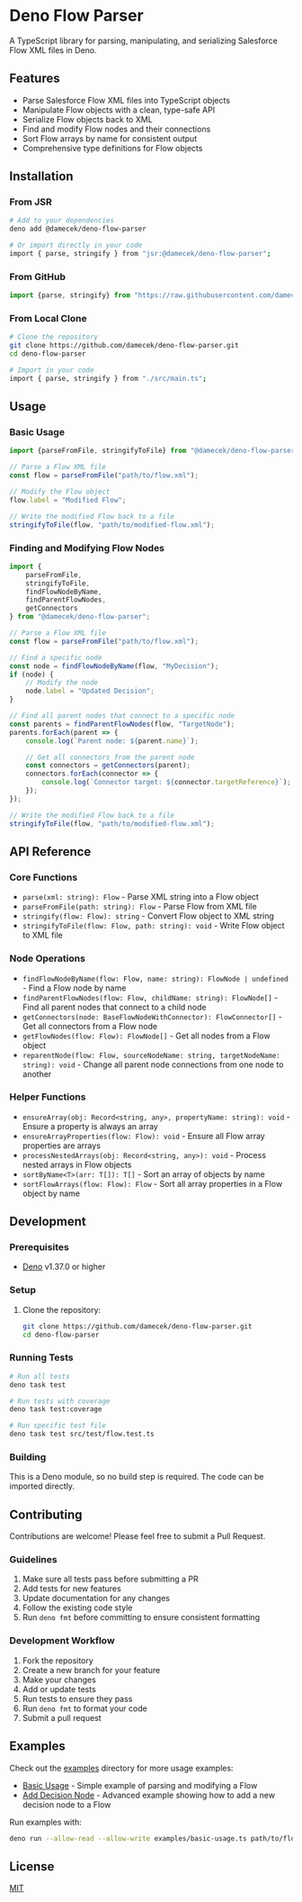 # Deno Flow Parser

A TypeScript library for parsing, manipulating, and serializing Salesforce Flow XML files in Deno.

## Features

- Parse Salesforce Flow XML files into TypeScript objects
- Manipulate Flow objects with a clean, type-safe API
- Serialize Flow objects back to XML
- Find and modify Flow nodes and their connections
- Sort Flow arrays by name for consistent output
- Comprehensive type definitions for Flow objects

## Installation

### From JSR

```bash
# Add to your dependencies
deno add @damecek/deno-flow-parser

# Or import directly in your code
import { parse, stringify } from "jsr:@damecek/deno-flow-parser";
```

### From GitHub

```typescript
import {parse, stringify} from "https://raw.githubusercontent.com/damecek/deno-flow-parser/main/src/main.ts";
```

### From Local Clone

```bash
# Clone the repository
git clone https://github.com/damecek/deno-flow-parser.git
cd deno-flow-parser

# Import in your code
import { parse, stringify } from "./src/main.ts";
```

## Usage

### Basic Usage

```typescript
import {parseFromFile, stringifyToFile} from "@damecek/deno-flow-parser";

// Parse a Flow XML file
const flow = parseFromFile("path/to/flow.xml");

// Modify the Flow object
flow.label = "Modified Flow";

// Write the modified Flow back to a file
stringifyToFile(flow, "path/to/modified-flow.xml");
```

### Finding and Modifying Flow Nodes

```typescript
import {
    parseFromFile,
    stringifyToFile,
    findFlowNodeByName,
    findParentFlowNodes,
    getConnectors
} from "@damecek/deno-flow-parser";

// Parse a Flow XML file
const flow = parseFromFile("path/to/flow.xml");

// Find a specific node
const node = findFlowNodeByName(flow, "MyDecision");
if (node) {
    // Modify the node
    node.label = "Updated Decision";
}

// Find all parent nodes that connect to a specific node
const parents = findParentFlowNodes(flow, "TargetNode");
parents.forEach(parent => {
    console.log(`Parent node: ${parent.name}`);

    // Get all connectors from the parent node
    const connectors = getConnectors(parent);
    connectors.forEach(connector => {
        console.log(`Connector target: ${connector.targetReference}`);
    });
});

// Write the modified Flow back to a file
stringifyToFile(flow, "path/to/modified-flow.xml");
```

## API Reference

### Core Functions

- `parse(xml: string): Flow` - Parse XML string into a Flow object
- `parseFromFile(path: string): Flow` - Parse Flow from XML file
- `stringify(flow: Flow): string` - Convert Flow object to XML string
- `stringifyToFile(flow: Flow, path: string): void` - Write Flow object to XML file

### Node Operations

- `findFlowNodeByName(flow: Flow, name: string): FlowNode | undefined` - Find a Flow node by name
- `findParentFlowNodes(flow: Flow, childName: string): FlowNode[]` - Find all parent nodes that connect to a child node
- `getConnectors(node: BaseFlowNodeWithConnector): FlowConnector[]` - Get all connectors from a Flow node
- `getFlowNodes(flow: Flow): FlowNode[]` - Get all nodes from a Flow object
- `reparentNode(flow: Flow, sourceNodeName: string, targetNodeName: string): void` - Change all parent node connections
  from one node to another

### Helper Functions

- `ensureArray(obj: Record<string, any>, propertyName: string): void` - Ensure a property is always an array
- `ensureArrayProperties(flow: Flow): void` - Ensure all Flow array properties are arrays
- `processNestedArrays(obj: Record<string, any>): void` - Process nested arrays in Flow objects
- `sortByName<T>(arr: T[]): T[]` - Sort an array of objects by name
- `sortFlowArrays(flow: Flow): Flow` - Sort all array properties in a Flow object by name

## Development

### Prerequisites

- [Deno](https://deno.land/) v1.37.0 or higher

### Setup

1. Clone the repository:
   ```bash
   git clone https://github.com/damecek/deno-flow-parser.git
   cd deno-flow-parser
   ```

### Running Tests

```bash
# Run all tests
deno task test

# Run tests with coverage
deno task test:coverage

# Run specific test file
deno task test src/test/flow.test.ts
```

### Building

This is a Deno module, so no build step is required. The code can be imported directly.

## Contributing

Contributions are welcome! Please feel free to submit a Pull Request.

### Guidelines

1. Make sure all tests pass before submitting a PR
2. Add tests for new features
3. Update documentation for any changes
4. Follow the existing code style
5. Run `deno fmt` before committing to ensure consistent formatting

### Development Workflow

1. Fork the repository
2. Create a new branch for your feature
3. Make your changes
4. Add or update tests
5. Run tests to ensure they pass
6. Run `deno fmt` to format your code
7. Submit a pull request

## Examples

Check out the [examples](./examples) directory for more usage examples:

- [Basic Usage](./examples/basic-usage.ts) - Simple example of parsing and modifying a Flow
- [Add Decision Node](./examples/add-decision-node.ts) - Advanced example showing how to add a new decision node to a
  Flow

Run examples with:

```bash
deno run --allow-read --allow-write examples/basic-usage.ts path/to/flow.xml
```

## License

[MIT](./LICENSE)
